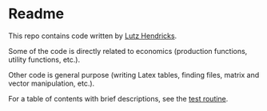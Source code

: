 # Readme #

This repo contains code written by [Lutz Hendricks](www.lhendricks.org).

Some of the code is directly related to economics (production functions, utility functions, etc.).

Other code is general purpose (writing Latex tables, finding files, matrix and vector manipulation, etc.).

For a table of contents with brief descriptions, see the [test routine](html/test_allLH.html).